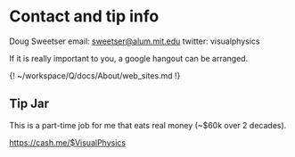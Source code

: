 # Contact and tip info

Doug Sweetser
email: sweetser@alum.mit.edu
twitter: visualphysics

If it is really important to you, a google hangout can be arranged.

{! ~/workspace/Q/docs/About/web_sites.md !}


## Tip Jar

This is a part-time job for me that eats real money (~$60k over 2 decades).

https://cash.me/$VisualPhysics
